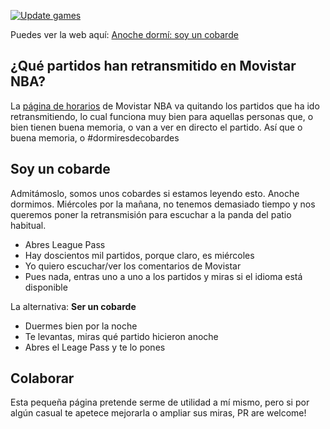 [![Update games](https://github.com/figarocorso/soy-un-cobarde/actions/workflows/update_games.yaml/badge.svg?branch=gh-pages)](https://github.com/figarocorso/soy-un-cobarde/actions/workflows/update_games.yaml)

Puedes ver la web aquí: [Anoche dormí: soy un cobarde](https://migueljulian.com/soy-un-cobarde/)

## ¿Qué partidos han retransmitido en Movistar NBA?

La [página de horarios](https://www.movistarplus.es/nba/horarios) de Movistar NBA va quitando los partidos que ha ido retransmitiendo, lo cual funciona muy bien para aquellas personas que, o bien tienen buena memoria, o van a ver en directo el partido. Así que o buena memoria, o #dormiresdecobardes

## Soy un cobarde

Admitámoslo, somos unos cobardes si estamos leyendo esto. Anoche dormimos. Miércoles por la mañana, no tenemos demasiado tiempo y nos queremos poner la retransmisión para escuchar a la panda del patio habitual. 

* Abres League Pass
* Hay doscientos mil partidos, porque claro, es miércoles
* Yo quiero escuchar/ver los comentarios de Movistar
* Pues nada, entras uno a uno a los partidos y miras si el idioma está disponible

La alternativa: **Ser un cobarde**

* Duermes bien por la noche
* Te levantas, miras qué partido hicieron anoche
* Abres el Leage Pass y te lo pones

## Colaborar

Esta pequeña página pretende serme de utilidad a mí mismo, pero si por algún casual te apetece mejorarla o ampliar sus miras, PR are welcome!
